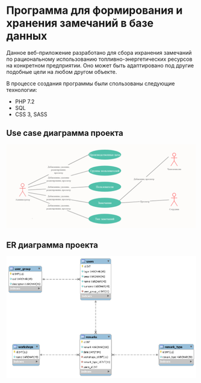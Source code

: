# Программа для формирования и хранения замечаний в базе данных

Данное веб-приложение разработано для сбора ихранения замечаний по рациональному использованию топливно-энергетических ресурсов на конкретном предприятии. Оно может быть адаптировано под другие подобные цели на любом другом объекте.

В процессе создания программы были спользованы следующие технологии:
* PHP 7.2
* SQL
* CSS 3, SASS

## Use case диаграмма проекта

![use case](img/UseCase.png "Use case диаграмма проекта")

## ER диаграмма проекта

![use case](img/ER.png "Use case диаграмма проекта")